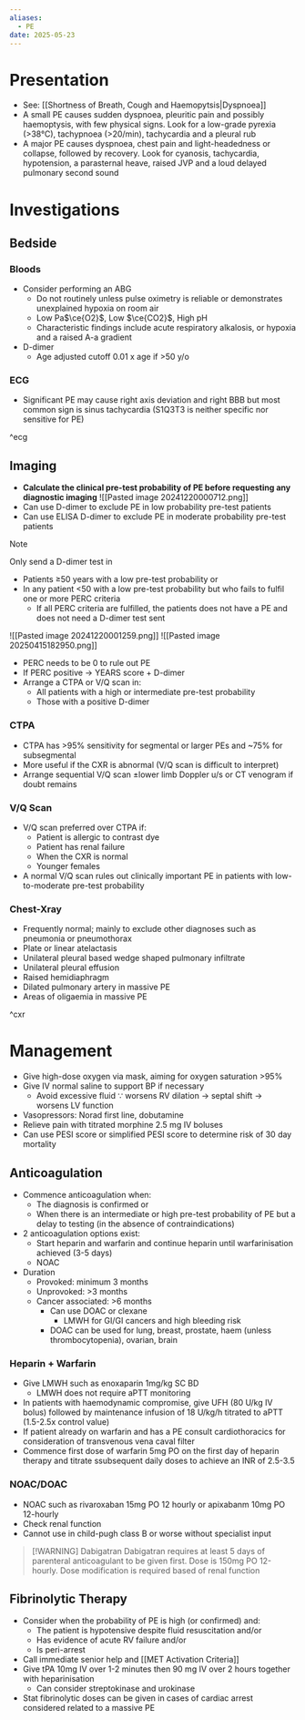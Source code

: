 ```yaml
---
aliases:
  - PE
date: 2025-05-23
---
```

# Presentation
- See: [[Shortness of Breath, Cough and Haemopytsis|Dyspnoea]]
- A small PE causes sudden dyspnoea, pleuritic pain and possibly haemoptysis, with few physical signs. Look for a low-grade pyrexia (>38°C), tachypnoea (>20/min), tachycardia and a pleural rub
- A major PE causes dyspnoea, chest pain and light-headedness or collapse, followed by recovery. Look for cyanosis, tachycardia, hypotension, a parasternal heave, raised JVP and a loud delayed pulmonary second sound
# Investigations
## Bedside
### Bloods
- Consider performing an ABG
	- Do not routinely unless pulse oximetry is reliable or demonstrates unexplained hypoxia on room air
	- Low Pa$\ce{O2}$, Low $\ce{CO2}$, High pH
	- Characteristic findings include acute respiratory alkalosis, or hypoxia and a raised A-a gradient
- D-dimer
	- Age adjusted cutoff 0.01 x age if >50 y/o
### ECG
- Significant PE may cause right axis deviation and right BBB but most common sign is sinus tachycardia (S1Q3T3 is neither specific nor sensitive for PE)

^ecg

## Imaging
- **Calculate the clinical pre-test probability of PE before requesting any diagnostic imaging**
![[Pasted image 20241220000712.png]]
- Can use D-dimer to exclude PE in low probability pre-test patients
- Can use ELISA D-dimer to exclude PE in moderate probability pre-test patients

> [!NOTE] 
> Only send a D-dimer test in 
> - Patients ≥50 years with a low pre-test probability or
> - In any patient <50 with a low pre-test probability but who fails to fulfil one or more PERC criteria
> 	- If all PERC criteria are fulfilled, the patients does not have a PE and does not need a D-dimer test sent

![[Pasted image 20241220001259.png]]
![[Pasted image 20250415182950.png]]
- PERC needs to be 0 to rule out PE
- If PERC positive -> YEARS score + D-dimer
- Arrange a CTPA or V/Q scan in:
	- All patients with a high or intermediate pre-test probability
	- Those with a positive D-dimer
### CTPA
- CTPA has >95% sensitivity for segmental or larger PEs and ~75% for subsegmental
- More useful if the CXR is abnormal (V/Q scan is difficult to interpret)
- Arrange sequential V/Q scan ±lower limb Doppler u/s or CT venogram if doubt remains
### V/Q Scan
- V/Q scan preferred over CTPA if:
	- Patient is allergic to contrast dye
	- Patient has renal failure
	- When the CXR is normal
	- Younger females
- A normal V/Q scan rules out clinically important PE in patients with low-to-moderate pre-test probability

### Chest-Xray
- Frequently normal; mainly to exclude other diagnoses such as pneumonia or pneumothorax
- Plate or linear atelactasis
- Unilateral pleural based wedge shaped pulmonary infiltrate
- Unilateral pleural effusion
- Raised hemidiaphragm
- Dilated pulmonary artery in massive PE
- Areas of oligaemia in massive PE

^cxr

# Management
- Give high-dose oxygen via mask, aiming for oxygen saturation >95%
- Give IV normal saline to support BP if necessary
	- Avoid excessive fluid ∵ worsens RV dilation → septal shift → worsens LV function 
- Vasopressors: Norad first line, dobutamine
- Relieve pain with titrated morphine 2.5 mg IV boluses
- Can use PESI score or simplified PESI score to determine risk of 30 day mortality
## Anticoagulation
- Commence anticoagulation when:
	- The diagnosis is confirmed or
	- When there is an intermediate or high pre-test probability of PE but a delay to testing (in the absence of contraindications)
- 2 anticoagulation options exist:
	- Start heparin and warfarin and continue heparin until warfarinisation achieved (3-5 days)
	- NOAC
- Duration
	- Provoked: minimum 3 months
	- Unprovoked: >3 months
	- Cancer associated: >6 months
		- Can use DOAC or clexane
			- LMWH for GI/GI cancers and high bleeding risk
		- DOAC can be used for lung, breast, prostate, haem (unless thrombocytopenia), ovarian, brain
### Heparin + Warfarin
- Give LMWH such as enoxaparin 1mg/kg SC BD
	- LMWH does not require aPTT monitoring
- In patients with haemodynamic compromise, give UFH (80 U/kg IV bolus) followed by maintenance infusion of 18 U/kg/h titrated to aPTT (1.5-2.5x control value)
- If patient already on warfarin and has a PE consult cardiothoracics for consideration of transvenous vena caval filter
- Commence first dose of warfarin 5mg PO on the first day of heparin therapy and titrate ssubsequent daily doses to achieve an INR of 2.5-3.5
### NOAC/DOAC
- NOAC such as rivaroxaban 15mg PO 12 hourly or apixabanm 10mg PO 12-hourly 
- Check renal function
- Cannot use in child-pugh class B or worse without specialist input
> [!WARNING] Dabigatran
> Dabigatran requires at least 5 days of parenteral anticoagulant to be given first. Dose is 150mg PO 12-hourly. Dose modification is required based of renal function
## Fibrinolytic Therapy
- Consider when the probability of PE is high (or confirmed) and:
	- The patient is hypotensive despite fluid resuscitation and/or
	- Has evidence of acute RV failure and/or
	- Is peri-arrest
- Call immediate senior help and [[MET Activation Criteria]]
- Give tPA 10mg IV over 1-2 minutes then 90 mg IV over 2 hours together with heparinisation
	- Can consider streptokinase and urokinase
- Stat fibrinolytic doses can be given in cases of cardiac arrest considered related to a massive PE